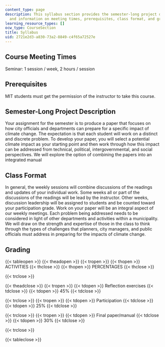 ```yaml
---
content_type: page
description: This syllabus section provides the semester-long project description
  and information on meeting times, prerequisites, class format, and grading.
learning_resource_types: []
ocw_type: CourseSection
title: Syllabus
uid: 2721e2d3-a830-73a2-8849-c4f65a72527e
---
```


Course Meeting Times
--------------------

Seminar: 1 session / week, 2 hours / session

Prerequisites
-------------

MIT students must get the permission of the instructor to take this course.

Semester-Long Project Description
---------------------------------

Your assignment for the semester is to produce a paper that focuses on how city officials and departments can prepare for a specific impact of climate change. The expectation is that each student will work on a distinct and discrete problem. To develop your paper, you will select a potential climate impact as your starting point and then work through how this impact can be addressed from technical, political, intergovernmental, and social perspectives. We will explore the option of combining the papers into an integrated manual

Class Format
------------

In general, the weekly sessions will combine discussions of the readings and updates of your individual work. Some weeks all or part of the discussions of the readings will be lead by the instructor. Other weeks, discussion leadership will be assigned to students and be counted toward your participation grade. Work on your paper will be an integral aspect of our weekly meetings. Each problem being addressed needs to be considered in light of other departments and activities within a municipality. We will draw on the strength and expertise of those in the class to think through the types of challenges that planners, city managers, and public officials must address in preparing for the impacts of climate change.

Grading
-------

{{< tableopen >}}
{{< theadopen >}}
{{< tropen >}}
{{< thopen >}}
ACTIVITIES
{{< thclose >}}
{{< thopen >}}
PERCENTAGES
{{< thclose >}}

{{< trclose >}}

{{< theadclose >}}
{{< tropen >}}
{{< tdopen >}}
Reflection exercises
{{< tdclose >}}
{{< tdopen >}}
45%
{{< tdclose >}}

{{< trclose >}}
{{< tropen >}}
{{< tdopen >}}
Participation
{{< tdclose >}}
{{< tdopen >}}
25%
{{< tdclose >}}

{{< trclose >}}
{{< tropen >}}
{{< tdopen >}}
Final paper/manual
{{< tdclose >}}
{{< tdopen >}}
30%
{{< tdclose >}}

{{< trclose >}}

{{< tableclose >}}